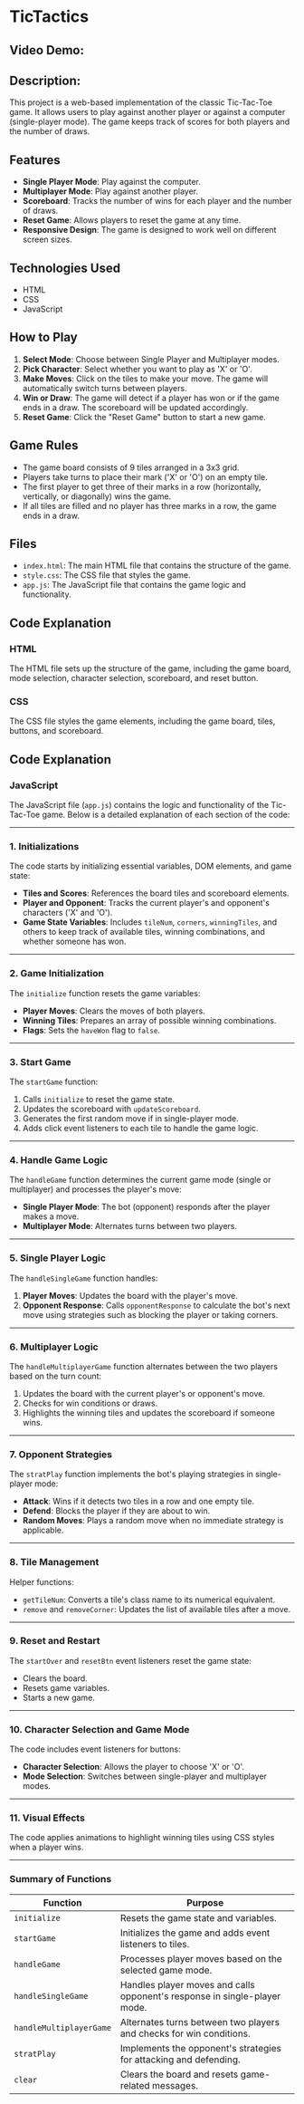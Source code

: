 # TicTactics

## Video Demo: 

## Description:
This project is a web-based implementation of the classic Tic-Tac-Toe game. It allows users to play against another player or against a computer (single-player mode). The game keeps track of scores for both players and the number of draws.

## Features
- **Single Player Mode**: Play against the computer.
- **Multiplayer Mode**: Play against another player.
- **Scoreboard**: Tracks the number of wins for each player and the number of draws.
- **Reset Game**: Allows players to reset the game at any time.
- **Responsive Design**: The game is designed to work well on different screen sizes.

## Technologies Used
- HTML
- CSS
- JavaScript

## How to Play
1. **Select Mode**: Choose between Single Player and Multiplayer modes.
2. **Pick Character**: Select whether you want to play as 'X' or 'O'.
3. **Make Moves**: Click on the tiles to make your move. The game will automatically switch turns between players.
4. **Win or Draw**: The game will detect if a player has won or if the game ends in a draw. The scoreboard will be updated accordingly.
5. **Reset Game**: Click the "Reset Game" button to start a new game.

## Game Rules
- The game board consists of 9 tiles arranged in a 3x3 grid.
- Players take turns to place their mark ('X' or 'O') on an empty tile.
- The first player to get three of their marks in a row (horizontally, vertically, or diagonally) wins the game.
- If all tiles are filled and no player has three marks in a row, the game ends in a draw.

## Files
- `index.html`: The main HTML file that contains the structure of the game.
- `style.css`: The CSS file that styles the game.
- `app.js`: The JavaScript file that contains the game logic and functionality.

## Code Explanation
### HTML
The HTML file sets up the structure of the game, including the game board, mode selection, character selection, scoreboard, and reset button.

### CSS
The CSS file styles the game elements, including the game board, tiles, buttons, and scoreboard.

## Code Explanation

### JavaScript

The JavaScript file (`app.js`) contains the logic and functionality of the Tic-Tac-Toe game. Below is a detailed explanation of each section of the code:

---

### 1. **Initializations**
The code starts by initializing essential variables, DOM elements, and game state:
- **Tiles and Scores**: References the board tiles and scoreboard elements.
- **Player and Opponent**: Tracks the current player's and opponent's characters ('X' and 'O').
- **Game State Variables**: Includes `tileNum`, `corners`, `winningTiles`, and others to keep track of available tiles, winning combinations, and whether someone has won.

---

### 2. **Game Initialization**
The `initialize` function resets the game variables:
- **Player Moves**: Clears the moves of both players.
- **Winning Tiles**: Prepares an array of possible winning combinations.
- **Flags**: Sets the `haveWon` flag to `false`.

---

### 3. **Start Game**
The `startGame` function:
1. Calls `initialize` to reset the game state.
2. Updates the scoreboard with `updateScoreboard`.
3. Generates the first random move if in single-player mode.
4. Adds click event listeners to each tile to handle the game logic.

---

### 4. **Handle Game Logic**
The `handleGame` function determines the current game mode (single or multiplayer) and processes the player's move:
- **Single Player Mode**: The bot (opponent) responds after the player makes a move.
- **Multiplayer Mode**: Alternates turns between two players.

---

### 5. **Single Player Logic**
The `handleSingleGame` function handles:
1. **Player Moves**: Updates the board with the player's move.
2. **Opponent Response**: Calls `opponentResponse` to calculate the bot's next move using strategies such as blocking the player or taking corners.

---

### 6. **Multiplayer Logic**
The `handleMultiplayerGame` function alternates between the two players based on the turn count:
1. Updates the board with the current player's or opponent's move.
2. Checks for win conditions or draws.
3. Highlights the winning tiles and updates the scoreboard if someone wins.

---

### 7. **Opponent Strategies**
The `stratPlay` function implements the bot's playing strategies in single-player mode:
- **Attack**: Wins if it detects two tiles in a row and one empty tile.
- **Defend**: Blocks the player if they are about to win.
- **Random Moves**: Plays a random move when no immediate strategy is applicable.

---

### 8. **Tile Management**
Helper functions:
- `getTileNum`: Converts a tile's class name to its numerical equivalent.
- `remove` and `removeCorner`: Updates the list of available tiles after a move.

---

### 9. **Reset and Restart**
The `startOver` and `resetBtn` event listeners reset the game state:
- Clears the board.
- Resets game variables.
- Starts a new game.

---

### 10. **Character Selection and Game Mode**
The code includes event listeners for buttons:
- **Character Selection**: Allows the player to choose 'X' or 'O'.
- **Mode Selection**: Switches between single-player and multiplayer modes.

---

### 11. **Visual Effects**
The code applies animations to highlight winning tiles using CSS styles when a player wins.

---

### Summary of Functions
| **Function**           | **Purpose**                                                                 |
|-------------------------|-----------------------------------------------------------------------------|
| `initialize`           | Resets the game state and variables.                                        |
| `startGame`            | Initializes the game and adds event listeners to tiles.                    |
| `handleGame`           | Processes player moves based on the selected game mode.                    |
| `handleSingleGame`     | Handles player moves and calls opponent's response in single-player mode.  |
| `handleMultiplayerGame`| Alternates turns between two players and checks for win conditions.        |
| `stratPlay`            | Implements the opponent's strategies for attacking and defending.          |
| `clear`                | Clears the board and resets game-related messages.                        |
